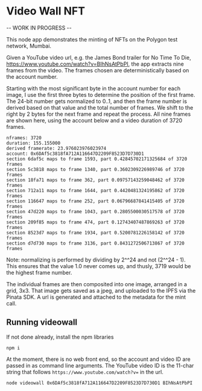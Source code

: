 # Video Wall NFT

-- WORK IN PROGRESS --

This node app demonstrates the minting of NFTs on the Polygon test network, Mumbai.

Given a YouTube video url, e.g. the James Bond trailer for No Time To Die, https://www.youtube.com/watch?v=BIhNsAtPbPI, the app extracts nine frames from the video. The frames chosen are deterministically based on the account number.  

Starting with the most significant byte in the account number for each image, I use the first three bytes to determine the position of the first frame.  The 24-bit number gets normalized to 0..1, and then the frame number is derived based on that value and the total number of frames. We shift to the right by 2 bytes for the next frame and repeat the process.  All nine frames are shown here, using the account below and a video duration of 3720 frames.
```
nframes: 3720
duration: 155.155000
derived framerate: 23.976023976023974
account: 0x6DAf5c3818fA712A116647D2209F8523D7D730D1
section 6daf5c maps to frame 1593, part 0.42845702171325684 of 3720 frames
section 5c3818 maps to frame 1340, part 0.3602309226989746 of 3720 frames
section 18fa71 maps to frame 362, part 0.09757143259048462 of 3720 frames
section 712a11 maps to frame 1644, part 0.4420481324195862 of 3720 frames
section 116647 maps to frame 252, part 0.06796687841415405 of 3720 frames
section 47d220 maps to frame 1043, part 0.2805500030517578 of 3720 frames
section 209f85 maps to frame 474, part 0.12743407487869263 of 3720 frames
section 8523d7 maps to frame 1934, part 0.5200781226158142 of 3720 frames
section d7d730 maps to frame 3136, part 0.8431272506713867 of 3720 frames
```
Note: normalizing is performed by dividing by 2^^24 and not (2^^24 - 1).  This ensures that the value 1.0 never comes up, and thusly, 3719 would be the highest frame number.

The individual frames are then composited into one image, arranged in a grid, 3x3.  That image gets saved as a jpeg, and uploaded to the IPFS via the Pinata SDK.  A url is generated and attached to the metadata for the mint call.

## Running videowall

If not done already, install the npm libraries
```
npm i
```


At the moment, there is no web front end, so the account and video ID are passed in as command line arguments.  The YouTube video ID is the 11-char string that follows `https://www.youtube.com/watch?v=` in the url. 

```
node videowall 0x6DAf5c3818fA712A116647D2209F8523D7D730D1 BIhNsAtPbPI
```






